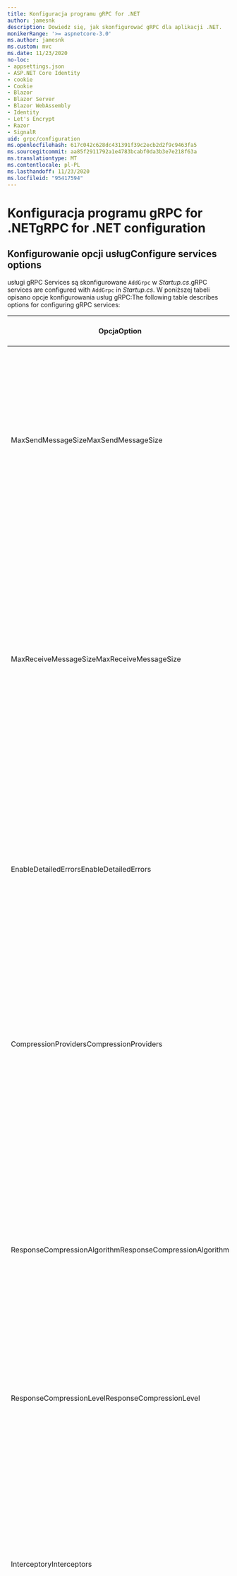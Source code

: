 ```yaml
---
title: Konfiguracja programu gRPC for .NET
author: jamesnk
description: Dowiedz się, jak skonfigurować gRPC dla aplikacji .NET.
monikerRange: '>= aspnetcore-3.0'
ms.author: jamesnk
ms.custom: mvc
ms.date: 11/23/2020
no-loc:
- appsettings.json
- ASP.NET Core Identity
- cookie
- Cookie
- Blazor
- Blazor Server
- Blazor WebAssembly
- Identity
- Let's Encrypt
- Razor
- SignalR
uid: grpc/configuration
ms.openlocfilehash: 617c042c628dc431391f39c2ecb2d2f9c9463fa5
ms.sourcegitcommit: aa85f2911792a1e4783bcabf0da3b3e7e218f63a
ms.translationtype: MT
ms.contentlocale: pl-PL
ms.lasthandoff: 11/23/2020
ms.locfileid: "95417594"
---
```

# <a name="grpc-for-net-configuration"></a><span data-ttu-id="cba9f-103">Konfiguracja programu gRPC for .NET</span><span class="sxs-lookup"><span data-stu-id="cba9f-103">gRPC for .NET configuration</span></span>

## <a name="configure-services-options"></a><span data-ttu-id="cba9f-104">Konfigurowanie opcji usług</span><span class="sxs-lookup"><span data-stu-id="cba9f-104">Configure services options</span></span>

<span data-ttu-id="cba9f-105">usługi gRPC Services są skonfigurowane `AddGrpc` w *Startup.cs*.</span><span class="sxs-lookup"><span data-stu-id="cba9f-105">gRPC services are configured with `AddGrpc` in *Startup.cs*.</span></span> <span data-ttu-id="cba9f-106">W poniższej tabeli opisano opcje konfigurowania usług gRPC:</span><span class="sxs-lookup"><span data-stu-id="cba9f-106">The following table describes options for configuring gRPC services:</span></span>

| <span data-ttu-id="cba9f-107">Opcja</span><span class="sxs-lookup"><span data-stu-id="cba9f-107">Option</span></span> | <span data-ttu-id="cba9f-108">Wartość domyślna</span><span class="sxs-lookup"><span data-stu-id="cba9f-108">Default Value</span></span> | <span data-ttu-id="cba9f-109">Opis</span><span class="sxs-lookup"><span data-stu-id="cba9f-109">Description</span></span> |
| ------ | ------------- | ----------- |
| <span data-ttu-id="cba9f-110">MaxSendMessageSize</span><span class="sxs-lookup"><span data-stu-id="cba9f-110">MaxSendMessageSize</span></span> | `null` | <span data-ttu-id="cba9f-111">Maksymalny rozmiar wiadomości w bajtach, które mogą być wysyłane z serwera.</span><span class="sxs-lookup"><span data-stu-id="cba9f-111">The maximum message size in bytes that can be sent from the server.</span></span> <span data-ttu-id="cba9f-112">Próba wysłania komunikatu, który przekracza skonfigurowany maksymalny rozmiar komunikatu, spowoduje wyjątek.</span><span class="sxs-lookup"><span data-stu-id="cba9f-112">Attempting to send a message that exceeds the configured maximum message size results in an exception.</span></span> <span data-ttu-id="cba9f-113">Po ustawieniu na wartość `null` rozmiar komunikatu jest nieograniczony.</span><span class="sxs-lookup"><span data-stu-id="cba9f-113">When set to `null`, the message size is unlimited.</span></span> |
| <span data-ttu-id="cba9f-114">MaxReceiveMessageSize</span><span class="sxs-lookup"><span data-stu-id="cba9f-114">MaxReceiveMessageSize</span></span> | <span data-ttu-id="cba9f-115">4 MB</span><span class="sxs-lookup"><span data-stu-id="cba9f-115">4 MB</span></span> | <span data-ttu-id="cba9f-116">Maksymalny rozmiar komunikatu w bajtach, który może zostać odebrany przez serwer.</span><span class="sxs-lookup"><span data-stu-id="cba9f-116">The maximum message size in bytes that can be received by the server.</span></span> <span data-ttu-id="cba9f-117">Jeśli serwer odbiera komunikat, który przekracza ten limit, zgłasza wyjątek.</span><span class="sxs-lookup"><span data-stu-id="cba9f-117">If the server receives a message that exceeds this limit, it throws an exception.</span></span> <span data-ttu-id="cba9f-118">Zwiększenie tej wartości umożliwia serwerowi otrzymywanie większych komunikatów, ale może mieć negatywny wpływ na użycie pamięci.</span><span class="sxs-lookup"><span data-stu-id="cba9f-118">Increasing this value allows the server to receive larger messages, but can negatively impact memory consumption.</span></span> <span data-ttu-id="cba9f-119">Po ustawieniu na wartość `null` rozmiar komunikatu jest nieograniczony.</span><span class="sxs-lookup"><span data-stu-id="cba9f-119">When set to `null`, the message size is unlimited.</span></span> |
| <span data-ttu-id="cba9f-120">EnableDetailedErrors</span><span class="sxs-lookup"><span data-stu-id="cba9f-120">EnableDetailedErrors</span></span> | `false` | <span data-ttu-id="cba9f-121">Jeśli `true` szczegółowe komunikaty o wyjątkach są zwracane do klientów, gdy wyjątek jest zgłaszany w metodzie usługi.</span><span class="sxs-lookup"><span data-stu-id="cba9f-121">If `true`, detailed exception messages are returned to clients when an exception is thrown in a service method.</span></span> <span data-ttu-id="cba9f-122">Wartość domyślna to `false`.</span><span class="sxs-lookup"><span data-stu-id="cba9f-122">The default is `false`.</span></span> <span data-ttu-id="cba9f-123">Ustawienie `EnableDetailedErrors` , aby `true` można było wyciekować poufne informacje.</span><span class="sxs-lookup"><span data-stu-id="cba9f-123">Setting `EnableDetailedErrors` to `true` can leak sensitive information.</span></span> |
| <span data-ttu-id="cba9f-124">CompressionProviders</span><span class="sxs-lookup"><span data-stu-id="cba9f-124">CompressionProviders</span></span> | <span data-ttu-id="cba9f-125">gzip</span><span class="sxs-lookup"><span data-stu-id="cba9f-125">gzip</span></span> | <span data-ttu-id="cba9f-126">Kolekcja dostawców kompresji służąca do kompresowania i dekompresowania komunikatów.</span><span class="sxs-lookup"><span data-stu-id="cba9f-126">A collection of compression providers used to compress and decompress messages.</span></span> <span data-ttu-id="cba9f-127">Niestandardowych dostawców kompresji można utworzyć i dodać do kolekcji.</span><span class="sxs-lookup"><span data-stu-id="cba9f-127">Custom compression providers can be created and added to the collection.</span></span> <span data-ttu-id="cba9f-128">Domyślnie skonfigurowane dostawcy obsługują kompresję w formacie **gzip** .</span><span class="sxs-lookup"><span data-stu-id="cba9f-128">The default configured providers support **gzip** compression.</span></span> |
| <span data-ttu-id="cba9f-129"><span style="word-break:normal;word-wrap:normal">ResponseCompressionAlgorithm</span></span><span class="sxs-lookup"><span data-stu-id="cba9f-129"><span style="word-break:normal;word-wrap:normal">ResponseCompressionAlgorithm</span></span></span> | `null` | <span data-ttu-id="cba9f-130">Algorytm kompresji używany do kompresowania komunikatów wysyłanych z serwera.</span><span class="sxs-lookup"><span data-stu-id="cba9f-130">The compression algorithm used to compress messages sent from the server.</span></span> <span data-ttu-id="cba9f-131">Algorytm musi być zgodny z dostawcą kompresji w `CompressionProviders` .</span><span class="sxs-lookup"><span data-stu-id="cba9f-131">The algorithm must match a compression provider in `CompressionProviders`.</span></span> <span data-ttu-id="cba9f-132">Aby algorytm był kompresowany odpowiedzi, klient musi wskazać, że obsługuje algorytm, wysyłając go w nagłówku **GRPC-Accept-Encoding** .</span><span class="sxs-lookup"><span data-stu-id="cba9f-132">For the algorithm to compress a response, the client must indicate it supports the algorithm by sending it in the **grpc-accept-encoding** header.</span></span> |
| <span data-ttu-id="cba9f-133">ResponseCompressionLevel</span><span class="sxs-lookup"><span data-stu-id="cba9f-133">ResponseCompressionLevel</span></span> | `null` | <span data-ttu-id="cba9f-134">Poziom kompresji używany do kompresowania komunikatów wysyłanych z serwera.</span><span class="sxs-lookup"><span data-stu-id="cba9f-134">The compress level used to compress messages sent from the server.</span></span> |
| <span data-ttu-id="cba9f-135">Interceptory</span><span class="sxs-lookup"><span data-stu-id="cba9f-135">Interceptors</span></span> | <span data-ttu-id="cba9f-136">Brak</span><span class="sxs-lookup"><span data-stu-id="cba9f-136">None</span></span> | <span data-ttu-id="cba9f-137">Kolekcja przechwyceń, które są uruchamiane z każdym wywołaniem gRPC.</span><span class="sxs-lookup"><span data-stu-id="cba9f-137">A collection of interceptors that are run with each gRPC call.</span></span> <span data-ttu-id="cba9f-138">Interceptory są uruchamiane w kolejności, w jakiej zostały zarejestrowane.</span><span class="sxs-lookup"><span data-stu-id="cba9f-138">Interceptors are run in the order they are registered.</span></span> <span data-ttu-id="cba9f-139">Skonfigurowane globalnie Interceptory są uruchamiane przed przechwyceniami skonfigurowanymi dla jednej usługi.</span><span class="sxs-lookup"><span data-stu-id="cba9f-139">Globally configured interceptors are run before interceptors configured for a single service.</span></span> <span data-ttu-id="cba9f-140">Aby uzyskać więcej informacji na temat interceptorów gRPC, zobacz [GRPC Interceptory i oprogramowanie pośredniczące](xref:grpc/migration#grpc-interceptors-vs-middleware).</span><span class="sxs-lookup"><span data-stu-id="cba9f-140">For more information about gRPC interceptors, see [gRPC Interceptors vs. Middleware](xref:grpc/migration#grpc-interceptors-vs-middleware).</span></span> |
| <span data-ttu-id="cba9f-141">IgnoreUnknownServices</span><span class="sxs-lookup"><span data-stu-id="cba9f-141">IgnoreUnknownServices</span></span> | `false` | <span data-ttu-id="cba9f-142">Jeśli `true` program wywołuje nieznane usługi i metody nie zwróci stanu **niezaimplementowanego** , a żądanie przejdzie do następnego zarejestrowanego oprogramowania pośredniczącego w ASP.NET Core.</span><span class="sxs-lookup"><span data-stu-id="cba9f-142">If `true`, calls to unknown services and methods don't return an **UNIMPLEMENTED** status, and the request passes to the next registered middleware in ASP.NET Core.</span></span> |

<span data-ttu-id="cba9f-143">Opcje można skonfigurować dla wszystkich usług, dostarczając opcje delegata `AddGrpc` wywołania w `Startup.ConfigureServices` :</span><span class="sxs-lookup"><span data-stu-id="cba9f-143">Options can be configured for all services by providing an options delegate to the `AddGrpc` call in `Startup.ConfigureServices`:</span></span>

[!code-csharp[](~/grpc/configuration/sample/GrcpService/Startup.cs?name=snippet)]

<span data-ttu-id="cba9f-144">Opcje pojedynczej usługi przesłaniają opcje globalne podane w `AddGrpc` i można je skonfigurować przy użyciu `AddServiceOptions<TService>` :</span><span class="sxs-lookup"><span data-stu-id="cba9f-144">Options for a single service override the global options provided in `AddGrpc` and can be configured using `AddServiceOptions<TService>`:</span></span>

[!code-csharp[](~/grpc/configuration/sample/GrcpService/Startup2.cs?name=snippet)]

## <a name="configure-client-options"></a><span data-ttu-id="cba9f-145">Konfigurowanie opcji klienta</span><span class="sxs-lookup"><span data-stu-id="cba9f-145">Configure client options</span></span>

<span data-ttu-id="cba9f-146">Konfiguracja klienta gRPC jest ustawiona na `GrpcChannelOptions` .</span><span class="sxs-lookup"><span data-stu-id="cba9f-146">gRPC client configuration is set on `GrpcChannelOptions`.</span></span> <span data-ttu-id="cba9f-147">W poniższej tabeli opisano opcje konfigurowania kanałów gRPC:</span><span class="sxs-lookup"><span data-stu-id="cba9f-147">The following table describes options for configuring gRPC channels:</span></span>

| <span data-ttu-id="cba9f-148">Opcja</span><span class="sxs-lookup"><span data-stu-id="cba9f-148">Option</span></span> | <span data-ttu-id="cba9f-149">Wartość domyślna</span><span class="sxs-lookup"><span data-stu-id="cba9f-149">Default Value</span></span> | <span data-ttu-id="cba9f-150">Opis</span><span class="sxs-lookup"><span data-stu-id="cba9f-150">Description</span></span> |
| ------ | ------------- | ----------- |
| <span data-ttu-id="cba9f-151">HttpHandler</span><span class="sxs-lookup"><span data-stu-id="cba9f-151">HttpHandler</span></span> | <span data-ttu-id="cba9f-152">Nowe wystąpienie</span><span class="sxs-lookup"><span data-stu-id="cba9f-152">New instance</span></span> | <span data-ttu-id="cba9f-153">`HttpMessageHandler`Używane do wykonywania wywołań gRPC.</span><span class="sxs-lookup"><span data-stu-id="cba9f-153">The `HttpMessageHandler` used to make gRPC calls.</span></span> <span data-ttu-id="cba9f-154">Klienta można ustawić, aby skonfigurować niestandardowe `HttpClientHandler` lub dodać dodatkowe programy obsługi do potoku HTTP dla wywołań gRPC.</span><span class="sxs-lookup"><span data-stu-id="cba9f-154">A client can be set to configure a custom `HttpClientHandler` or add additional handlers to the HTTP pipeline for gRPC calls.</span></span> <span data-ttu-id="cba9f-155">Jeśli nie `HttpMessageHandler` zostanie określona, `HttpClientHandler` zostanie utworzone nowe wystąpienie dla kanału z automatycznym usuwaniem.</span><span class="sxs-lookup"><span data-stu-id="cba9f-155">If no `HttpMessageHandler` is specified, a new `HttpClientHandler` instance is created for the channel with automatic disposal.</span></span> |
| <span data-ttu-id="cba9f-156">HttpClient</span><span class="sxs-lookup"><span data-stu-id="cba9f-156">HttpClient</span></span> | `null` | <span data-ttu-id="cba9f-157">`HttpClient`Używane do wykonywania wywołań gRPC.</span><span class="sxs-lookup"><span data-stu-id="cba9f-157">The `HttpClient` used to make gRPC calls.</span></span> <span data-ttu-id="cba9f-158">To ustawienie jest alternatywą dla `HttpHandler` .</span><span class="sxs-lookup"><span data-stu-id="cba9f-158">This setting is an alternative to `HttpHandler`.</span></span> |
| <span data-ttu-id="cba9f-159">DisposeHttpClient</span><span class="sxs-lookup"><span data-stu-id="cba9f-159">DisposeHttpClient</span></span> | `false` | <span data-ttu-id="cba9f-160">Jeśli jest ustawiona na, `true` a `HttpMessageHandler` lub `HttpClient` jest określona, lub `HttpHandler` `HttpClient` odpowiednio, jest usuwana, gdy `GrpcChannel` zostanie usunięty.</span><span class="sxs-lookup"><span data-stu-id="cba9f-160">If set to `true` and an `HttpMessageHandler` or `HttpClient` is specified, then either the `HttpHandler` or `HttpClient`, respectively, is disposed when the `GrpcChannel` is disposed.</span></span> |
| <span data-ttu-id="cba9f-161">LoggerFactory</span><span class="sxs-lookup"><span data-stu-id="cba9f-161">LoggerFactory</span></span> | `null` | <span data-ttu-id="cba9f-162">`LoggerFactory`Używany przez klienta do rejestrowania informacji o wywołaniach gRPC.</span><span class="sxs-lookup"><span data-stu-id="cba9f-162">The `LoggerFactory` used by the client to log information about gRPC calls.</span></span> <span data-ttu-id="cba9f-163">`LoggerFactory`Wystąpienie może zostać rozpoznane z iniekcji zależności lub utworzone za pomocą `LoggerFactory.Create` .</span><span class="sxs-lookup"><span data-stu-id="cba9f-163">A `LoggerFactory` instance can be resolved from dependency injection or created using `LoggerFactory.Create`.</span></span> <span data-ttu-id="cba9f-164">Przykłady konfigurowania rejestrowania znajdują się w temacie <xref:grpc/diagnostics#grpc-client-logging> .</span><span class="sxs-lookup"><span data-stu-id="cba9f-164">For examples of configuring logging, see <xref:grpc/diagnostics#grpc-client-logging>.</span></span> |
| <span data-ttu-id="cba9f-165">MaxSendMessageSize</span><span class="sxs-lookup"><span data-stu-id="cba9f-165">MaxSendMessageSize</span></span> | `null` | <span data-ttu-id="cba9f-166">Maksymalny rozmiar wiadomości w bajtach, które mogą być wysyłane z klienta.</span><span class="sxs-lookup"><span data-stu-id="cba9f-166">The maximum message size in bytes that can be sent from the client.</span></span> <span data-ttu-id="cba9f-167">Próba wysłania komunikatu, który przekracza skonfigurowany maksymalny rozmiar komunikatu, spowoduje wyjątek.</span><span class="sxs-lookup"><span data-stu-id="cba9f-167">Attempting to send a message that exceeds the configured maximum message size results in an exception.</span></span> <span data-ttu-id="cba9f-168">Po ustawieniu na wartość `null` rozmiar komunikatu jest nieograniczony.</span><span class="sxs-lookup"><span data-stu-id="cba9f-168">When set to `null`, the message size is unlimited.</span></span> |
| <span data-ttu-id="cba9f-169"><span style="word-break:normal;word-wrap:normal">MaxReceiveMessageSize</span></span><span class="sxs-lookup"><span data-stu-id="cba9f-169"><span style="word-break:normal;word-wrap:normal">MaxReceiveMessageSize</span></span></span> | <span data-ttu-id="cba9f-170">4 MB</span><span class="sxs-lookup"><span data-stu-id="cba9f-170">4 MB</span></span> | <span data-ttu-id="cba9f-171">Maksymalny rozmiar komunikatu w bajtach, który może zostać odebrany przez klienta.</span><span class="sxs-lookup"><span data-stu-id="cba9f-171">The maximum message size in bytes that can be received by the client.</span></span> <span data-ttu-id="cba9f-172">Jeśli klient odbiera komunikat, który przekracza ten limit, zgłasza wyjątek.</span><span class="sxs-lookup"><span data-stu-id="cba9f-172">If the client receives a message that exceeds this limit, it throws an exception.</span></span> <span data-ttu-id="cba9f-173">Zwiększenie tej wartości umożliwia klientowi otrzymywanie większych komunikatów, ale może mieć negatywny wpływ na użycie pamięci.</span><span class="sxs-lookup"><span data-stu-id="cba9f-173">Increasing this value allows the client to receive larger messages, but can negatively impact memory consumption.</span></span> <span data-ttu-id="cba9f-174">Po ustawieniu na wartość `null` rozmiar komunikatu jest nieograniczony.</span><span class="sxs-lookup"><span data-stu-id="cba9f-174">When set to `null`, the message size is unlimited.</span></span> |
| <span data-ttu-id="cba9f-175">Poświadczenia</span><span class="sxs-lookup"><span data-stu-id="cba9f-175">Credentials</span></span> | `null` | <span data-ttu-id="cba9f-176">`ChannelCredentials`Wystąpienie.</span><span class="sxs-lookup"><span data-stu-id="cba9f-176">A `ChannelCredentials` instance.</span></span> <span data-ttu-id="cba9f-177">Poświadczenia służą do dodawania metadanych uwierzytelniania do wywołań gRPC.</span><span class="sxs-lookup"><span data-stu-id="cba9f-177">Credentials are used to add authentication metadata to gRPC calls.</span></span> |
| <span data-ttu-id="cba9f-178">CompressionProviders</span><span class="sxs-lookup"><span data-stu-id="cba9f-178">CompressionProviders</span></span> | <span data-ttu-id="cba9f-179">gzip</span><span class="sxs-lookup"><span data-stu-id="cba9f-179">gzip</span></span> | <span data-ttu-id="cba9f-180">Kolekcja dostawców kompresji służąca do kompresowania i dekompresowania komunikatów.</span><span class="sxs-lookup"><span data-stu-id="cba9f-180">A collection of compression providers used to compress and decompress messages.</span></span> <span data-ttu-id="cba9f-181">Niestandardowych dostawców kompresji można utworzyć i dodać do kolekcji.</span><span class="sxs-lookup"><span data-stu-id="cba9f-181">Custom compression providers can be created and added to the collection.</span></span> <span data-ttu-id="cba9f-182">Domyślnie skonfigurowane dostawcy obsługują kompresję w formacie **gzip** .</span><span class="sxs-lookup"><span data-stu-id="cba9f-182">The default configured providers support **gzip** compression.</span></span> |
| <span data-ttu-id="cba9f-183">ThrowOperationCanceledOnCancellation</span><span class="sxs-lookup"><span data-stu-id="cba9f-183">ThrowOperationCanceledOnCancellation</span></span> | `false` | <span data-ttu-id="cba9f-184">Jeśli jest ustawiona na, klienci zgłaszają w `true` <xref:System.OperationCanceledException> przypadku anulowania wywołania lub przekroczenia jego terminu ostatecznego.</span><span class="sxs-lookup"><span data-stu-id="cba9f-184">If set to `true`, clients throw <xref:System.OperationCanceledException> when a call is canceled or its deadline is exceeded.</span></span> |

<span data-ttu-id="cba9f-185">Następujący kod:</span><span class="sxs-lookup"><span data-stu-id="cba9f-185">The following code:</span></span>

* <span data-ttu-id="cba9f-186">Ustawia maksymalny rozmiar wiadomości wysyłania i odbierania w kanale.</span><span class="sxs-lookup"><span data-stu-id="cba9f-186">Sets the maximum send and receive message size on the channel.</span></span>
* <span data-ttu-id="cba9f-187">Tworzy klienta.</span><span class="sxs-lookup"><span data-stu-id="cba9f-187">Creates a client.</span></span>

[!code-csharp[](~/grpc/configuration/sample/Program.cs?name=snippet&highlight=3-8)]

[!INCLUDE[](~/includes/gRPCazure.md)]

## <a name="additional-resources"></a><span data-ttu-id="cba9f-188">Dodatkowe zasoby</span><span class="sxs-lookup"><span data-stu-id="cba9f-188">Additional resources</span></span>

* <xref:grpc/aspnetcore>
* <xref:grpc/client>
* <xref:grpc/diagnostics>
* <xref:tutorials/grpc/grpc-start>
